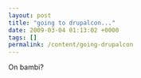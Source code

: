 ```yaml
---
layout: post
title: "going to drupalcon..."
date: 2009-03-04 01:13:02 +0000
tags: []
permalink: /content/going-drupalcon
---
```




On bambi?




